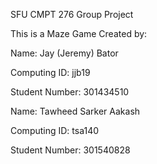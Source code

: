 SFU CMPT 276 Group Project

This is a Maze Game Created by:

Name: Jay (Jeremy) Bator

Computing ID: jjb19

Student Number: 301434510

Name: Tawheed Sarker Aakash

Computing ID: tsa140

Student Number: 301540828


